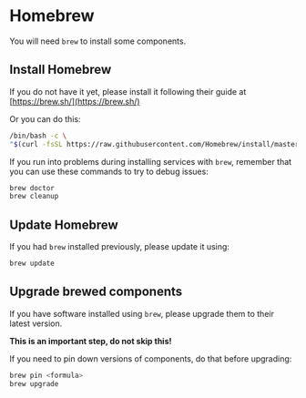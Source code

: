# Homebrew
You will need `brew` to install some components.

## Install Homebrew
If you do not have it yet, please install it following their guide at [https://brew.sh/](https://brew.sh/)

Or you can do this:

```sh
/bin/bash -c \
"$(curl -fsSL https://raw.githubusercontent.com/Homebrew/install/master/install.sh)"
```

If you run into problems during installing services with `brew`, remember that you can use these commands to try to debug issues:

```sh
brew doctor
brew cleanup
```

## Update Homebrew
If you had `brew` installed previously, please update it using:

```sh
brew update
```

## Upgrade brewed components
If you have software installed using `brew`, please upgrade them to their latest version.

**This is an important step, do not skip this!**

If you need to pin down versions of components, do that before upgrading:

```sh
brew pin <formula>
brew upgrade 
```
